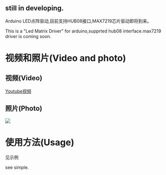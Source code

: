 ## still in developing.

Arduino LED点阵驱动,目前支持HUB08接口,MAX7219芯片驱动即将到来。

This is a "Led Matrix Driver" for arduino,supprted hub08 interface.max7219 driver is coming soon.


# 视频和照片(Video and photo)

## 视频(Video)
[Youtube视频](https://www.youtube.com/watch?v=_efVyvmUtT0)

## 照片(Photo)
![](https://raw.githubusercontent.com/lsxiao/LMD4Arduino/master/preview.jpg)

# 使用方法(Usage)
见示例

see simple.